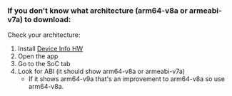 ### If you don't know what architecture (arm64-v8a or armeabi-v7a) to download:
Check your architecture:
1. Install [Device Info HW](https://play.google.com/store/apps/details?id=ru.andr7e.deviceinfohw)
2. Open the app
3. Go to the SoC tab
4. Look for ABI (it should show arm64-v8a or armeabi-v7a)
    - If it shows arm64-v9a that's an improvement to arm64-v8a so use arm64-v8a.
